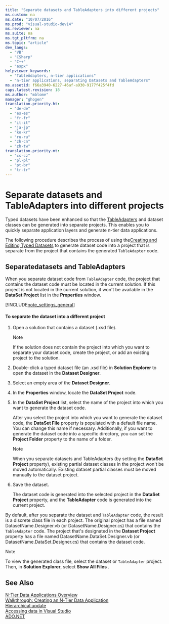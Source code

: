 ```yaml
---
title: "Separate datasets and TableAdapters into different projects"
ms.custom: na
ms.date: "10/07/2016"
ms.prod: "visual-studio-dev14"
ms.reviewer: na
ms.suite: na
ms.tgt_pltfrm: na
ms.topic: "article"
dev_langs: 
  - "VB"
  - "CSharp"
  - "C++"
  - "aspx"
helpviewer_keywords: 
  - "TableAdapters, n-tier applications"
  - "n-tier applications, separating Datasets and TableAdapters"
ms.assetid: f66a3940-6227-46af-a930-9177f425f4fd
caps.latest.revision: 18
ms.author: "mblome"
manager: "ghogen"
translation.priority.ht: 
  - "de-de"
  - "es-es"
  - "fr-fr"
  - "it-it"
  - "ja-jp"
  - "ko-kr"
  - "ru-ru"
  - "zh-cn"
  - "zh-tw"
translation.priority.mt: 
  - "cs-cz"
  - "pl-pl"
  - "pt-br"
  - "tr-tr"
---
```

# Separate datasets and TableAdapters into different projects
Typed datasets have been enhanced so that the [TableAdapters](../Topic/TableAdapters.md) and dataset classes can be generated into separate projects. This enables you to quickly separate application layers and generate n-tier data applications.  
  
 The following procedure describes the process of using the[Creating and Editing Typed Datasets](../VS_raddata/creating-and-editing-typed-datasets.md) to generate dataset code into a project that is separate from the project that contains the generated `TableAdapter` code.  
  
## Separatedatasets and TableAdapters  
 When you separate dataset code from `TableAdapter` code, the project that  contains the dataset code must be located in the current solution. If this project is not located in the current solution, it won't be available in the **DataSet Project** list in the **Properties** window.  
  
 [!INCLUDE[note_settings_general](../VS_debugger/includes/note_settings_general_md.md)]  
  
#### To separate the dataset into a different project  
  
1.  Open a solution that contains a dataset (.xsd file).  
  
    > [!NOTE]
    >  If the solution does not contain the project into which you want to separate your dataset code, create the project, or add an existing project to the solution.  
  
2.  Double-click a typed dataset file (an .xsd file) in **Solution Explorer** to open the dataset in the **Dataset Designer**.  
  
3.  Select an empty area of the **Dataset Designer**.  
  
4.  In the **Properties** window, locate the **DataSet Project** node.  
  
5.  In the **DataSet Project** list, select the name of the project into which you want to generate the dataset code.  
  
     After you select the project into which you want to generate the dataset code, the **DataSet File** property is populated with a default file name. You can change this name if necessary. Additionally, if you want to generate the dataset code into a specific directory, you can set the **Project Folder** property to the name of a folder.  
  
    > [!NOTE]
    >  When you separate datasets and TableAdapters (by setting the **DataSet Project** property), existing partial dataset classes in the project won't be moved automatically. Existing dataset partial classes must be  moved manually to the dataset project.  
  
6.  Save the dataset.  
  
     The dataset code is generated into the selected project  in the **DataSet Project** property, and the **TableAdapter** code is generated into the current project.  
  
 By default, after you separate the dataset and `TableAdapter` code, the result is a discrete class file in each project. The original project has a file  named DatasetName.Designer.vb (or DatasetName.Designer.cs) that contains the `TableAdapter` code. The project that's designated in the **Dataset Project** property has a file named DatasetName.DataSet.Designer.vb (or DatasetName.DataSet.Designer.cs) that contains the dataset code.  
  
> [!NOTE]
>  To view the generated class file, select the dataset or `TableAdapter` project. Then, in  **Solution Explorer**, select **Show All Files** .  
  
## See Also  
 [N-Tier Data Applications Overview](../VS_raddata/n-tier-data-applications-overview.md)   
 [Walkthrough: Creating an N-Tier Data Application](../VS_raddata/walkthrough--creating-an-n-tier-data-application.md)   
 [Hierarchical update](../VS_raddata/hierarchical-update.md)   
 [Accessing data in Visual Studio](../VS_raddata/accessing-data-in-visual-studio.md)   
 [ADO.NET](../Topic/ADO.NET.md)